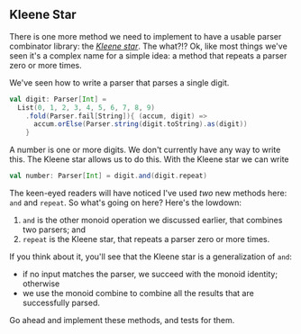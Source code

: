 ## Kleene Star

There is one more method we need to implement to have a usable parser combinator library: the [*Kleene star*](https://en.wikipedia.org/wiki/Kleene_star). The what?!? Ok, like most things we've seen it's a complex name for a simple idea: a method that repeats a parser zero or more times.

We've seen how to write a parser that parses a single digit.

```scala
val digit: Parser[Int] = 
  List(0, 1, 2, 3, 4, 5, 6, 7, 8, 9)
    .fold(Parser.fail[String]){ (accum, digit) =>
      accum.orElse(Parser.string(digit.toString).as(digit))
    }
```

A number is one or more digits. We don't currently have any way to write this. The Kleene star allows us to do this. With the Kleene star we can write

```scala
val number: Parser[Int] = digit.and(digit.repeat)
```

The keen-eyed readers will have noticed I've used *two* new methods here: `and` and `repeat`. So what's going on here? Here's the lowdown:

1. `and` is the other monoid operation we discussed earlier, that combines two parsers; and
2. `repeat` is the Kleene star, that repeats a parser zero or more times.

If you think about it, you'll see that the Kleene star is a generalization of `and`:

- if no input matches the parser, we succeed with the monoid identity; otherwise
- we use the monoid combine to combine all the results that are successfully parsed.

Go ahead and implement these methods, and tests for them.
